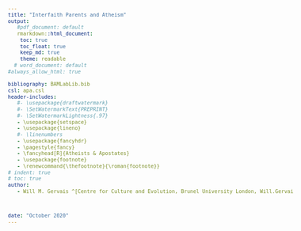 ```yaml
---
title: "Interfaith Parents and Atheism"
output:
   #pdf_document: default
   rmarkdown::html_document:
    toc: true
    toc_float: true
    keep_md: true
    theme: readable
  # word_document: default
#always_allow_html: true
    
bibliography: BAMLabLib.bib
csl: apa.csl
header-includes:
   #- \usepackage{draftwatermark}
   #- \SetWatermarkText{PREPRINT}
   #- \SetWatermarkLightness{.97}
   - \usepackage{setspace}
   - \usepackage{lineno}
   #- \linenumbers
   - \usepackage{fancyhdr}
   - \pagestyle{fancy}
   - \fancyhead[R]{Atheists & Apostates}
   - \usepackage{footnote}
   - \renewcommand{\thefootnote}{\roman{footnote}}
# indent: true
# toc: true
author:
   - Will M. Gervais ^[Centre for Culture and Evolution, Brunel University London, Will.Gervais@brunel.ac.uk]
   

  
date: "October 2020"
---
```

<style type="text/css">

body, td {
   font-size: 16px;
   font-family: Garamond;
}
/* Headers */
h1,h2,h3,h4,h5,h6{
  font-family: Garamond;
}
code.r{
  font-size: 12px;
}
pre {
  font-size: 12px
}
</style>












 
